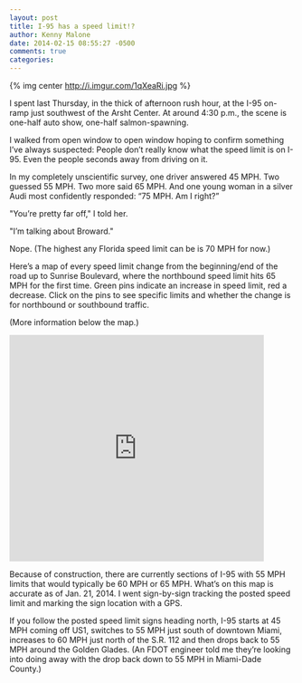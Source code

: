 ```yaml
---
layout: post
title: I-95 has a speed limit!?
author: Kenny Malone
date: 2014-02-15 08:55:27 -0500
comments: true
categories: 
---
```


{% img center http://i.imgur.com/1qXeaRi.jpg %}

I spent last Thursday, in the thick of afternoon rush hour, at the I-95 on-ramp just southwest of the Arsht Center. At around 4:30 p.m., the scene is one-half auto show, one-half salmon-spawning.
<!-- more -->
I walked from open window to open window hoping to confirm something I’ve always suspected: People don’t really know what the speed limit is on I-95. Even the people seconds away from driving on it.

In my completely unscientific survey, one driver answered 45 MPH. Two guessed 55 MPH. Two more said 65 MPH. And one young woman in a silver Audi most confidently responded: “75 MPH. Am I right?”

"You’re pretty far off," I told her.

"I’m talking about Broward."

Nope. (The highest any Florida speed limit can be is 70 MPH for now.)

Here’s a map of every speed limit change from the beginning/end of the road up to Sunrise Boulevard, where the northbound speed limit hits 65 MPH for the first time. Green pins indicate an increase in speed limit, red a decrease. Click on the pins to see specific limits and whether the change is for northbound or southbound traffic.

(More information below the map.)

<iframe frameborder="no" height="400" scrolling="no" src="https://www.google.com/fusiontables/embedviz?q=select+col0+from+1aPP7Cqv9BPpB8kVPwOuMV8Nk0tKUq_pQ82g-3Tg&amp;viz=MAP&amp;h=false&amp;lat=25.988748347638136&amp;lng=-80.13209057814744&amp;t=1&amp;z=10&amp;l=col0&amp;y=2&amp;tmplt=3&amp;hml=GEOCODABLE" width="450"></iframe>

Because of construction, there are currently sections of I-95 with 55 MPH limits that would typically be 60 MPH or 65 MPH. What’s on this map is accurate as of Jan. 21, 2014. I went sign-by-sign tracking the posted speed limit and marking the sign location with a GPS.

If you follow the posted speed limit signs heading north, I-95 starts at 45 MPH coming off US1, switches to 55 MPH just south of downtown Miami, increases to 60 MPH just north of the S.R. 112 and then drops back to 55 MPH around the Golden Glades. (An FDOT engineer told me they’re looking into doing away with the drop back down to 55 MPH in Miami-Dade County.)
